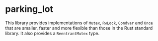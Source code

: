 # parking_lot
This library provides implementations of ```Mutex```, ```RwLock```, ```Condvar``` and ```Once``` that are smaller, faster and more flexible than those in the Rust standard library. It also provides a ```ReentrantMutex``` type.